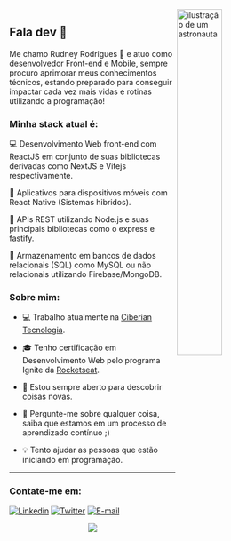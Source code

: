 <a href="https://blush.design/pt/artists/RyUTVuP8G4QeAAEEQgug/pablo-stanley" title="Illustration by Pablo Stanley">
  <img align="right" src="https://images.blush.design/zV4kqq0-yOM8Mj4wX2eH?w=920&auto=compress&cs=srgb" alt="ilustração de um astronauta" width=40% height=40% />
</a>

## Fala dev 👋

Me chamo Rudney Rodrigues 🚀 e atuo como desenvolvedor Front-end e Mobile, sempre procuro aprimorar meus conhecimentos técnicos, estando preparado para conseguir impactar cada vez mais vidas e rotinas utilizando a programação!

### Minha stack atual é:

💻 Desenvolvimento Web front-end com ReactJS em conjunto de suas bibliotecas derivadas como NextJS e Vitejs respectivamente.

📱 Aplicativos para dispositivos móveis com React Native (Sistemas hibridos).

📡 APIs REST utilizando Node.js e suas principais bibliotecas como o express e fastify.

💾 Armazenamento em bancos de dados relacionais (SQL) como MySQL ou não relacionais utilizando Firebase/MongoDB.

### Sobre mim:

- 💻 Trabalho atualmente na [Ciberian Tecnologia](https://www.ciberian.com.br/).

- 🎓 Tenho certificação em Desenvolvimento Web pelo programa Ignite da [Rocketseat](https://app.rocketseat.com.br/certificates/55a8312f-08f4-4acb-be7c-31042e6f746e).

- 🔭 Estou sempre aberto para descobrir coisas novas.

- 💬 Pergunte-me sobre qualquer coisa, saiba que estamos em um processo de aprendizado contínuo ;)

- 💡 Tento ajudar as pessoas que estão iniciando em programação.

<hr>

### Contate-me em:
[![Linkedin](https://img.shields.io/badge/Linkedin-2867b2?style=for-the-badge&logo=linkedin&logoColor=white)](https://www.linkedin.com/in/rudneyrodrigues/)
[![Twitter](https://img.shields.io/badge/Instagram-DD2A7B?style=for-the-badge&logo=instagram&logoColor=white)](https://www.instagram.com/rudney.rodrigues.3/)
[![E-mail](https://img.shields.io/badge/Email-EA4335?style=for-the-badge&logo=gmail&logoColor=white)](mailto:contato@rudneyrodrigues.dev.br)

<div align="center">
  <a href="https://github.com/anuraghazra/github-readme-stats">
    <img align="center" src="https://github-readme-stats.vercel.app/api?username=rudneyrodrigues&show_icons=true&theme=tokyonight&hide_border=true&locale=pt-br&count_private=true" />
  </a>
</div>
